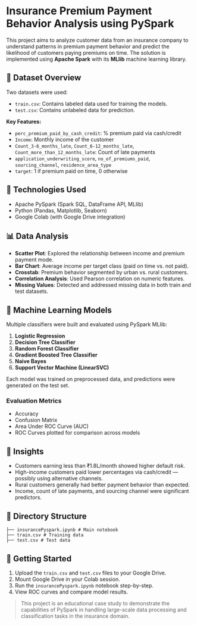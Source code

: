 # Insurance Premium Payment Behavior Analysis using PySpark

This project aims to analyze customer data from an insurance company to understand patterns in premium payment behavior and predict the likelihood of customers paying premiums on time. The solution is implemented using **Apache Spark** with its **MLlib** machine learning library.

## 📂 Dataset Overview

Two datasets were used:

- `train.csv`: Contains labeled data used for training the models.
- `test.csv`: Contains unlabeled data for prediction.

**Key Features:**
- `perc_premium_paid_by_cash_credit`: % premium paid via cash/credit
- `Income`: Monthly income of the customer
- `Count_3-6_months_late`, `Count_6-12_months_late`, `Count_more_than_12_months_late`: Count of late payments
- `application_underwriting_score`, `no_of_premiums_paid`, `sourcing_channel`, `residence_area_type`
- `target`: 1 if premium paid on time, 0 otherwise

## 🔧 Technologies Used

- Apache PySpark (Spark SQL, DataFrame API, MLlib)
- Python (Pandas, Matplotlib, Seaborn)
- Google Colab (with Google Drive integration)

## 📊 Data Analysis

- **Scatter Plot**: Explored the relationship between income and premium payment mode.
- **Bar Chart**: Average income per target class (paid on time vs. not paid).
- **Crosstab**: Premium behavior segmented by urban vs. rural customers.
- **Correlation Analysis**: Used Pearson correlation on numeric features.
- **Missing Values**: Detected and addressed missing data in both train and test datasets.

## 🤖 Machine Learning Models

Multiple classifiers were built and evaluated using PySpark MLlib:

1. **Logistic Regression**
2. **Decision Tree Classifier**
3. **Random Forest Classifier**
4. **Gradient Boosted Tree Classifier**
5. **Naive Bayes**
6. **Support Vector Machine (LinearSVC)**

Each model was trained on preprocessed data, and predictions were generated on the test set.

### Evaluation Metrics

- Accuracy
- Confusion Matrix
- Area Under ROC Curve (AUC)
- ROC Curves plotted for comparison across models

## 📌 Insights

- Customers earning less than ₹1.8L/month showed higher default risk.
- High-income customers paid lower percentages via cash/credit — possibly using alternative channels.
- Rural customers generally had better payment behavior than expected.
- Income, count of late payments, and sourcing channel were significant predictors.

## 📁 Directory Structure
```text
├── insurancePyspark.ipynb # Main notebook
├── train.csv # Training data
├── test.csv # Test data

```

## 🚀 Getting Started

1. Upload the `train.csv` and `test.csv` files to your Google Drive.
2. Mount Google Drive in your Colab session.
3. Run the `insurancePyspark.ipynb` notebook step-by-step.
4. View ROC curves and compare model results.


> This project is an educational case study to demonstrate the capabilities of PySpark in handling large-scale data processing and classification tasks in the insurance domain.
